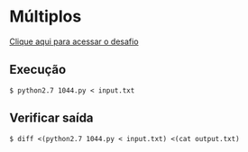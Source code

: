 # Múltiplos
[Clique aqui para acessar o desafio](https://www.urionlinejudge.com.br/judge/pt/problems/view/1044)

## Execução
```
$ python2.7 1044.py < input.txt
```

## Verificar saída
```
$ diff <(python2.7 1044.py < input.txt) <(cat output.txt)
```
